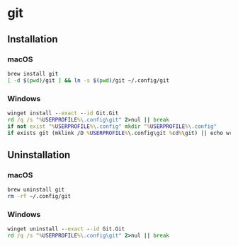 # git

## Installation

### macOS

```bash
brew install git
[ -d $(pwd)/git ] && ln -s $(pwd)/git ~/.config/git
```

### Windows

```bat
winget install --exact --id Git.Git
rd /q /s "%USERPROFILE%\.config\git" 2>nul || break
if not exist "%USERPROFILE%\.config" mkdir "%USERPROFILE%\.config" 
if exists git (mklink /D %USERPROFILE%\.config\git %cd%\git) || echo wrong directory
```

</details>

## Uninstallation

### macOS

```bash
brew uninstall git
rm -rf ~/.config/git
```

### Windows

```bat
winget uninstall --exact --id Git.Git
rd /q /s "%USERPROFILE%\.config\git" 2>nul || break
```
